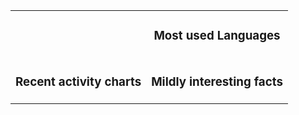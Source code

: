 <table>
	<tbody>
		<tr>
			<td align="center"><img src="https://gist.githubusercontent.com/ScreepCode/058f210a3c7026bdd077a63b032567fc/raw/e6df41b71ff64766321cfb3a39ad0d96cd7b59a3/metrics.base.svg" alt=""></img></td>
      <td align="center"><h3>Most used Languages</h3><img src="https://gist.githubusercontent.com/ScreepCode/058f210a3c7026bdd077a63b032567fc/raw/e6df41b71ff64766321cfb3a39ad0d96cd7b59a3/metrics.plugin.languages.svg" alt=""></img></td>
		</tr>
		<tr>
			<td align="center"><h3>Recent activity charts</h3><img src="https://gist.githubusercontent.com/ScreepCode/058f210a3c7026bdd077a63b032567fc/raw/e6df41b71ff64766321cfb3a39ad0d96cd7b59a3/metrics.plugin.habits.charts.svg" alt=""></img></td>
			<td align="center"><h3>Mildly interesting facts</h3><img src="https://gist.githubusercontent.com/ScreepCode/058f210a3c7026bdd077a63b032567fc/raw/e6df41b71ff64766321cfb3a39ad0d96cd7b59a3/metrics.plugin.habits.facts.svg" alt=""></img></td>
		</tr>
	</tbody>
</table>

